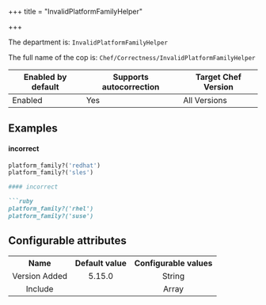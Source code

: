 +++
title = "InvalidPlatformFamilyHelper"

+++

<!-- This content is automatically generated. See https://github.com/chef/chef-web-docs/blob/main/generated/README.md -->

The department is: `InvalidPlatformFamilyHelper`

The full name of the cop is: `Chef/Correctness/InvalidPlatformFamilyHelper`

| Enabled by default | Supports autocorrection | Target Chef Version |
| --- | --- | --- |
| Enabled | Yes | All Versions |

## Examples


#### incorrect

```ruby
platform_family?('redhat')
platform_family?('sles')

#### incorrect

```ruby
platform_family?('rhel')
platform_family?('suse')
```

## Configurable attributes

<table>
<tbody><tr>
<th>Name</th>
<th>Default value</th>
<th>Configurable values</th>
</tr>
<tr>
<td style="text-align:center">Version Added</td>
<td style="text-align:center">5.15.0</td>
<td style="text-align:center">String</td>
</tr>
<tr><td style="text-align:center">Include</td>
<td style="text-align:center"><ul>
</ul>
</td>
<td style="text-align:center">Array</td>
</tr></tbody></table>
